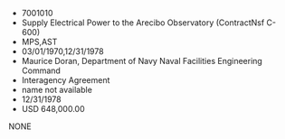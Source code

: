 * 7001010
* Supply Electrical Power to the Arecibo Observatory (ContractNsf C-600)
* MPS,AST
* 03/01/1970,12/31/1978
* Maurice Doran, Department of Navy Naval Facilities Engineering Command
* Interagency Agreement
*   name not available
* 12/31/1978
* USD 648,000.00

NONE
